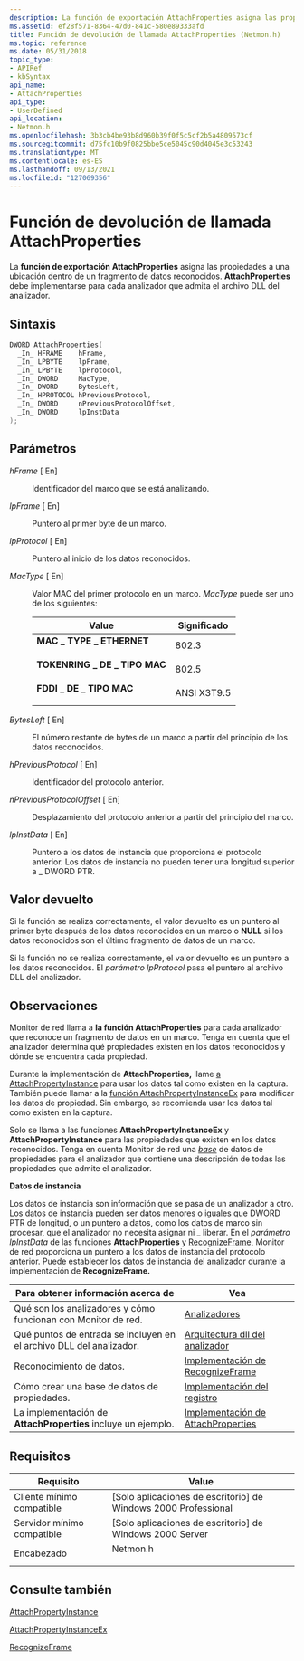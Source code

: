 ```yaml
---
description: La función de exportación AttachProperties asigna las propiedades a una ubicación dentro de un fragmento de datos reconocidos. AttachProperties debe implementarse para cada analizador que admita el archivo DLL del analizador.
ms.assetid: ef28f571-8364-47d0-841c-580e89333afd
title: Función de devolución de llamada AttachProperties (Netmon.h)
ms.topic: reference
ms.date: 05/31/2018
topic_type:
- APIRef
- kbSyntax
api_name:
- AttachProperties
api_type:
- UserDefined
api_location:
- Netmon.h
ms.openlocfilehash: 3b3cb4be93b8d960b39f0f5c5cf2b5a4809573cf
ms.sourcegitcommit: d75fc10b9f0825bbe5ce5045c90d4045e3c53243
ms.translationtype: MT
ms.contentlocale: es-ES
ms.lasthandoff: 09/13/2021
ms.locfileid: "127069356"
---
```

# <a name="attachproperties-callback-function"></a>Función de devolución de llamada AttachProperties

La **función de exportación AttachProperties** asigna las propiedades a una ubicación dentro de un fragmento de datos reconocidos. **AttachProperties** debe implementarse para cada analizador que admita el archivo DLL del analizador.

## <a name="syntax"></a>Sintaxis


```C++
DWORD AttachProperties(
  _In_ HFRAME    hFrame,
  _In_ LPBYTE    lpFrame,
  _In_ LPBYTE    lpProtocol,
  _In_ DWORD     MacType,
  _In_ DWORD     BytesLeft,
  _In_ HPROTOCOL hPreviousProtocol,
  _In_ DWORD     nPreviousProtocolOffset,
  _In_ DWORD     lpInstData
);
```



## <a name="parameters"></a>Parámetros

<dl> <dt>

*hFrame* \[ En\]
</dt> <dd>

Identificador del marco que se está analizando.

</dd> <dt>

*lpFrame* \[ En\]
</dt> <dd>

Puntero al primer byte de un marco.

</dd> <dt>

*lpProtocol* \[ En\]
</dt> <dd>

Puntero al inicio de los datos reconocidos.

</dd> <dt>

*MacType* \[ En\]
</dt> <dd>

Valor MAC del primer protocolo en un marco. *MacType* puede ser uno de los siguientes:



| Value                                                                                                                                                                         | Significado                 |
|-------------------------------------------------------------------------------------------------------------------------------------------------------------------------------|-------------------------|
| <span id="MAC_TYPE_ETHERNET"></span><span id="mac_type_ethernet"></span><dl> <dt>**MAC \_ TYPE \_ ETHERNET**</dt> </dl>    | 802.3 <br/>       |
| <span id="MAC_TYPE_TOKENRING"></span><span id="mac_type_tokenring"></span><dl> <dt>**TOKENRING \_ DE \_ TIPO MAC**</dt> </dl> | 802.5 <br/>       |
| <span id="MAC_TYPE_FDDI"></span><span id="mac_type_fddi"></span><dl> <dt>**FDDI \_ DE \_ TIPO MAC**</dt> </dl>                | ANSI X3T9.5 <br/> |



 

</dd> <dt>

*BytesLeft* \[ En\]
</dt> <dd>

El número restante de bytes de un marco a partir del principio de los datos reconocidos.

</dd> <dt>

*hPreviousProtocol* \[ En\]
</dt> <dd>

Identificador del protocolo anterior.

</dd> <dt>

*nPreviousProtocolOffset* \[ En\]
</dt> <dd>

Desplazamiento del protocolo anterior a partir del principio del marco.

</dd> <dt>

*lpInstData* \[ En\]
</dt> <dd>

Puntero a los datos de instancia que proporciona el protocolo anterior. Los datos de instancia no pueden tener una longitud superior a \_ DWORD PTR.

</dd> </dl>

## <a name="return-value"></a>Valor devuelto

Si la función se realiza correctamente, el valor devuelto es un puntero al primer byte después de los datos reconocidos en un marco o **NULL** si los datos reconocidos son el último fragmento de datos de un marco.

Si la función no se realiza correctamente, el valor devuelto es un puntero a los datos reconocidos. El *parámetro lpProtocol* pasa el puntero al archivo DLL del analizador.

## <a name="remarks"></a>Observaciones

Monitor de red llama a **la función AttachProperties** para cada analizador que reconoce un fragmento de datos en un marco. Tenga en cuenta que el analizador determina qué propiedades existen en los datos reconocidos y dónde se encuentra cada propiedad.

Durante la implementación de **AttachProperties,** llame [a AttachPropertyInstance](attachpropertyinstance.md) para usar los datos tal como existen en la captura. También puede llamar a la [función AttachPropertyInstanceEx](attachpropertyinstanceex.md) para modificar los datos de propiedad. Sin embargo, se recomienda usar los datos tal como existen en la captura.

Solo se llama a las funciones **AttachPropertyInstanceEx** y **AttachPropertyInstance** para las propiedades que existen en los datos reconocidos. Tenga en cuenta Monitor de red una [*base*](p.md) de datos de propiedades para el analizador que contiene una descripción de todas las propiedades que admite el analizador.

**Datos de instancia**

Los datos de instancia son información que se pasa de un analizador a otro. Los datos de instancia pueden ser datos menores o iguales que DWORD PTR de longitud, o un puntero a datos, como los datos de marco sin procesar, que el analizador no necesita asignar ni \_ liberar. En el *parámetro lpInstData* de las funciones **AttachProperties** y [RecognizeFrame,](recognizeframe.md) Monitor de red proporciona un puntero a los datos de instancia del protocolo anterior. Puede establecer los datos de instancia del analizador durante la implementación de **RecognizeFrame.**



| Para obtener información acerca de                                          | Vea                                                                |
|-------------------------------------------------------------|--------------------------------------------------------------------|
| Qué son los analizadores y cómo funcionan con Monitor de red.   | [Analizadores](parsers.md)                                             |
| Qué puntos de entrada se incluyen en el archivo DLL del analizador.           | [Arquitectura dll del analizador](parser-dll-architecture.md)             |
| Reconocimiento de datos.                                      | [Implementación de RecognizeFrame](implementing-recognizeframe.md)     |
| Cómo crear una base de datos de propiedades.                          | [Implementación del registro](implementing-register.md)                 |
| La implementación de **AttachProperties**  incluye un ejemplo. | [Implementación de AttachProperties](implementing-attachproperties.md) |



 

## <a name="requirements"></a>Requisitos



| Requisito | Value |
|-------------------------------------|-------------------------------------------------------------------------------------|
| Cliente mínimo compatible<br/> | \[Solo aplicaciones de escritorio\] de Windows 2000 Professional<br/>                          |
| Servidor mínimo compatible<br/> | \[Solo aplicaciones de escritorio\] de Windows 2000 Server<br/>                                |
| Encabezado<br/>                   | <dl> <dt>Netmon.h</dt> </dl> |



## <a name="see-also"></a>Consulte también

<dl> <dt>

[AttachPropertyInstance](attachpropertyinstance.md)
</dt> <dt>

[AttachPropertyInstanceEx](attachpropertyinstanceex.md)
</dt> <dt>

[RecognizeFrame](recognizeframe.md)
</dt> </dl>

 

 




